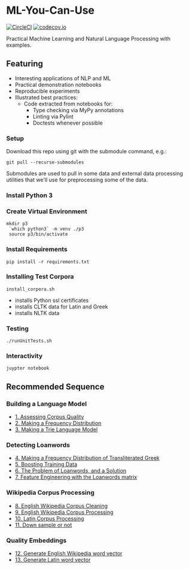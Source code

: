 # ML-You-Can-Use
[![CircleCI](https://circleci.com/gh/todd-cook/ML-You-Can-Use.svg?style=svg)](https://circleci.com/gh/todd-cook/ML-You-Can-Use)  [![codecov.io](http://codecov.io/github/todd-cook/ML-You-Can-Use/coverage.svg?branch=master)](http://codecov.io/github/todd-cook/ML-You-Can-Use?branch=master)

Practical Machine Learning and Natural Language Processing with examples.

## Featuring
* Interesting applications of NLP and ML
* Practical demonstration notebooks
* Reproducible experiments
* Illustrated best practices:
    * Code extracted from notebooks for:
        * Type checking via MyPy annotations
        * Linting via Pylint
        * Doctests whenever possible

### Setup
Download this repo using git with the submodule command, e.g.:

``git pull --recurse-submodules``

Submodules are used to pull in some data and external data processing utilities that we'll use for preprocessing some of the data.

### Install Python 3
### Create Virtual Environment
``` 
mkdir p3
 `which python3` -m venv ./p3
 source p3/bin/activate
```
### Install Requirements

``pip install -r requirements.txt``

### Installing Test Corpora

``install_corpora.sh``

* installs Python ssl certificates
* installs CLTK data for Latin and Greek
* installs NLTK data

### Testing
``./runUnitTests.sh``

### Interactivity
``juypter notebook`` 

## Recommended Sequence

### Building a Language Model
* [1. Assessing Corpus Quality](building_language_model/assessing_corpus_quality.ipynb)
* [2. Making a Frequency Distribution](building_language_model/make_frequency_distribution.ipynb)
* [3. Making a Trie Language Model](building_language_model/make_trie_language_model.ipynb)
### Detecting Loanwords
* [4. Making a Frequency Distribution of Transliterated Greek](detecting_loanwords/make_frequency_distribution_greek_transliterated.ipynb)
* [5. Boosting Training Data](detecting_loanwords/boosting_training_data.ipynb)
* [6. The Problem of Loanwords, and a Solution](detecting_loanwords/loanwords_problems_solutions.ipynb)
* [7. Feature Engineering with the Loanwords matrix](detecting_loanwords/loanwords_feature_engineering.ipynb)
### Wikipedia Corpus Processing
* [8. English Wikipedia Corpus Cleaning](wikipedia_corpus_processing/clean_english_wiki_corpus.ipynb)
* [9. English Wikipedia Corpus Processing](wikipedia_corpus_processing/create_corpus_from_english_wiki.ipynb)
* [10. Latin Corpus Processing](wikipedia_corpus_processing/create_corpus_from_latin_wiki.ipynb)
* [11. Down sample or not](wikipedia_corpus_processing/down_sample_or_not.ipynb)
### Quality Embeddings 
* [12. Generate English Wikipedia word vector](quality_embeddings/generate_latin_word_vector.ipynb) 
* [13. Generate Latin word vector](quality_embeddings/generate_latin_word_vector.ipynb) 
